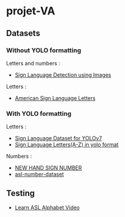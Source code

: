 # projet-VA

## Datasets

### Without YOLO formatting

Letters and numbers :

- [Sign Language Detection using Images](https://www.kaggle.com/datasets/harshvardhan21/sign-language-detection-using-images)

Letters :

- [American Sign Language Letters](https://www.kaggle.com/datasets/ammarnassanalhajali/american-sign-language-letters)

### With YOLO formatting

Letters :

- [Sign Language Dataset for YOLOv7](https://www.kaggle.com/datasets/daskoushik/sign-language-dataset-for-yolov7)
- [Sign Language Letters(A-Z) in yolo format](https://www.kaggle.com/datasets/hydracsnova/sign-language-lettersa-z-in-format)

Numbers :

- [NEW HAND SIGN NUMBER](https://www.kaggle.com/datasets/python2022fabhost/new-hand-sign-number)
- [asl-number-dataset](https://www.kaggle.com/datasets/python2022fabhost/aslnumberdataset)

## Testing

- [Learn ASL Alphabet Video](https://www.youtube.com/watch?v=6_gXiBe9y9A)
